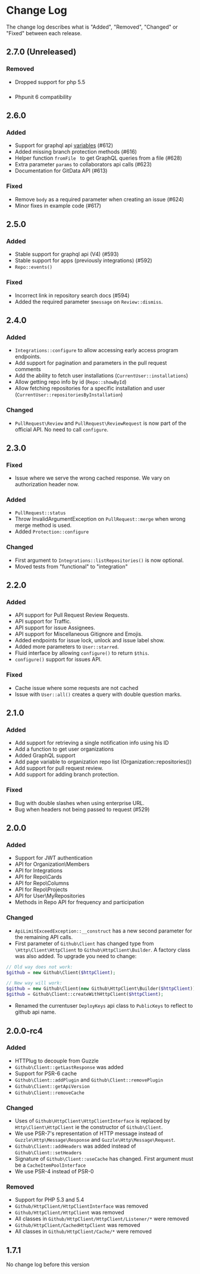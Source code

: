 # Change Log

The change log describes what is "Added", "Removed", "Changed" or "Fixed" between each release.

## 2.7.0 (Unreleased)

### Removed

- Dropped support for php 5.5

###

- Phpunit 6 compatibility

## 2.6.0

### Added

- Support for graphql api [variables](https://developer.github.com/v4/guides/forming-calls/#working-with-variables) (#612)
- Added missing branch protection methods (#616)
- Helper function `fromFile ` to get GraphQL queries from a file (#628)
- Extra parameter `params` to collaborators api calls (#623)
- Documentation for GitData API (#613)

### Fixed
- Remove `body` as a required parameter when creating an issue (#624)
- Minor fixes in example code (#617)

## 2.5.0

### Added

- Stable support for graphql api (V4) (#593)
- Stable support for apps (previously integrations) (#592)
- `Repo::events()`

### Fixed

- Incorrect link in repository search docs (#594)
- Added the required parameter `$message` on `Review::dismiss`.

## 2.4.0

### Added

- `Integrations::configure` to allow accessing early access program endpoints.
- Add support for pagination and parameters in the pull request comments
- Add the ability to fetch user installations (`CurrentUser::installations`)
- Allow getting repo info by id (`Repo::showById`)
- Allow fetching repositories for a specific installation and user (`CurrentUser::repositoriesByInstallation`)

### Changed

- `PullRequest\Review` and `PullRequest\ReviewRequest` is now part of the official API. No need to call `configure`.

## 2.3.0

### Fixed

- Issue where we serve the wrong cached response. We vary on authorization header now.

### Added

- `PullRequest::status`
- Throw InvalidArgumentException on `PullRequest::merge` when wrong merge method is used.
- Added `Protection::configure`

### Changed

- First argument to `Integrations::listRepositories()` is now optional.
- Moved tests from "functional" to "integration"

## 2.2.0

### Added

- API support for Pull Request Review Requests.
- API support for Traffic.
- API support for issue Assignees.
- API support for Miscellaneous Gitignore and Emojis.
- Added endpoints for issue lock, unlock and issue label show.
- Added more parameters to `User::starred`.
- Fluid interface by allowing `configure()` to return `$this`.
- `configure()` support for issues API.

### Fixed

- Cache issue where some requests are not cached
- Issue with `User::all()` creates a query with double question marks.

## 2.1.0

### Added

- Add support for retrieving a single notification info using his ID
- Add a function to get user organizations
- Added GraphQL support
- Add page variable to organization repo list (Organization::repositories())
- Add support for pull request review.
- Add support for adding branch protection.

### Fixed

- Bug with double slashes when using enterprise URL.
- Bug when headers not being passed to request (#529)

## 2.0.0

### Added

- Support for JWT authentication
- API for Organization\Members
- API for Integrations
- API for Repo\Cards
- API for Repo\Columns
- API for Repo\Projects
- API for User\MyRepositories
- Methods in Repo API for frequency and participation

### Changed

- `ApiLimitExceedException::__construct` has a new second parameter for the remaining API calls.
- First parameter of `Github\Client` has changed type from `\Http\Client\HttpClient` to
`Github\HttpClient\Builder`. A factory class was also added. To upgrade you need to change:

```php
// Old way does not work:
$github = new Github\Client($httpClient);

// New way will work:
$github = new Github\Client(new Github\HttpClient\Builder($httpClient));
$github = Github\Client::createWithHttpClient($httpClient);
```
- Renamed the currentuser `DeployKeys` api class to `PublicKeys` to reflect to github api name.

## 2.0.0-rc4

### Added

- HTTPlug to decouple from Guzzle
- `Github\Client::getLastResponse` was added
- Support for PSR-6 cache
- `Github\Client::addPlugin` and `Github\Client::removePlugin`
- `Github\Client::getApiVersion`
- `Github\Client::removeCache`

### Changed

- Uses of `Github\HttpClient\HttpClientInterface` is replaced by `Http\Client\HttpClient` ie the constructor of `Github\Client`.
- We use PSR-7's representation of HTTP message instead of `Guzzle\Http\Message\Response` and `Guzzle\Http\Message\Request`.
- `Github\Client::addHeaders` was added instead of `Github\Client::setHeaders`
- Signature of `Github\Client::useCache` has changed. First argument must be a `CacheItemPoolInterface`
- We use PSR-4 instead of PSR-0

### Removed

- Support for PHP 5.3 and 5.4
- `Github/HttpClient/HttpClientInterface` was removed
- `Github/HttpClient/HttpClient` was removed
-  All classes in `Github/HttpClient/HttpClient/Listener/*` were removed
- `Github/HttpClient/CachedHttpClient` was removed
-  All classes in `Github/HttpClient/Cache/*` were removed

## 1.7.1

No change log before this version
